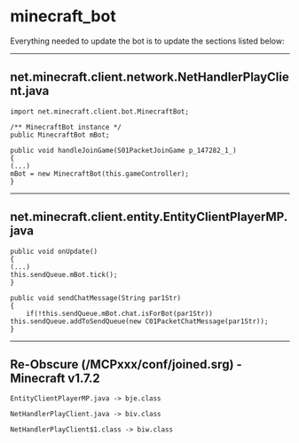 minecraft_bot
=============
Everything needed to update the bot is to update the sections listed below:


-------------------------------
net.minecraft.client.network.NetHandlerPlayClient.java
-------------------------------
    
    import net.minecraft.client.bot.MinecraftBot;
    
    /** MinecraftBot instance */
    public MinecraftBot mBot;

    public void handleJoinGame(S01PacketJoinGame p_147282_1_)
    {
	(...)
	mBot = new MinecraftBot(this.gameController);
    }
	
	
-------------------------------
net.minecraft.client.entity.EntityClientPlayerMP.java
-------------------------------
    
    public void onUpdate()
    {
	(...)
	this.sendQueue.mBot.tick();
    }

    public void sendChatMessage(String par1Str)
    {
    	if(!this.sendQueue.mBot.chat.isForBot(par1Str)) this.sendQueue.addToSendQueue(new C01PacketChatMessage(par1Str));
    }


-------------------------------
Re-Obscure (/MCPxxx/conf/joined.srg) - Minecraft v1.7.2
-------------------------------
    
    EntityClientPlayerMP.java -> bje.class
	
    NetHandlerPlayClient.java -> biv.class
	
    NetHandlerPlayClient$1.class -> biw.class